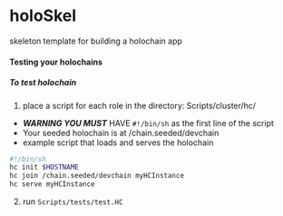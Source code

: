 # holoSkel
skeleton template for building a holochain app

#### Testing your holochains
##### To test holochain
1. place a script for each role in the directory: Scripts/cluster/hc/
  * ***WARNING YOU MUST*** HAVE `#!/bin/sh` as the first line of the script
  * Your seeded holochain is at /chain.seeded/devchain
  * example script that loads and serves the holochain
  ```bash
  #!/bin/sh
  hc init $HOSTNAME
  hc join /chain.seeded/devchain myHCInstance
  hc serve myHCInstance
  ```
2. run `Scripts/tests/test.HC`

